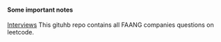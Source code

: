 #### Some important notes

[Interviews](https://github.com/krishnadey30/LeetCode-Questions-CompanyWise) This gituhb repo contains all FAANG companies questions on leetcode.
